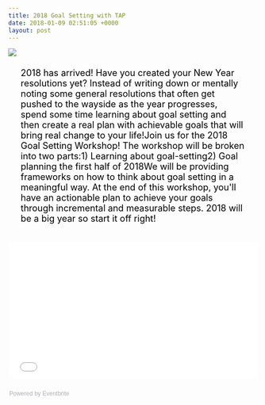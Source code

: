```yaml
---
title: 2018 Goal Setting with TAP
date: 2018-01-09 02:51:05 +0000
layout: post
---
```


<img src="https://img.evbuc.com/https%3A%2F%2Fcdn.evbuc.com%2Fimages%2F39370790%2F59649190843%2F1%2Foriginal.jpg?w=800&rect=1%2C0%2C892%2C446&s=1d79551100c1b309b87cb0fde54018be">
<div style="font-size: 18px; color: black; padding:5px 25px;">
<p>2018 has arrived! Have you created your New Year resolutions yet? Instead of writing down or mentally noting some general resolutions that often get pushed to the wayside as the year progresses, spend some time learning about goal setting and then create a real plan with achievable goals that will bring real change to your life!Join us for the 2018 Goal Setting Workshop! The workshop will be broken into two parts:1) Learning about goal-setting2) Goal planning the first half of 2018We will be providing frameworks on how to think about goal setting in a meaningful way. At the end of this workshop, you'll have an actionable plan to achieve your goals through incremental and measurable steps. 2018 will be a big year so start it off right!</p>
</div>
<div style="width: 100%; text-align: left;">
<p>
<iframe src="//eventbrite.com/tickets-external?eid=41984382418&amp;ref=etckt" width="100%" height="275" frameborder="0" marginwidth="5" marginheight="5" scrolling="auto">
</iframe>
</p>
<div style="font-family: Helvetica, Arial; font-size: 12px; padding: 10px 0 5px; margin: 2px; width: 100%; text-align: left;">
<a class="powered-by-eb" style="color: #adb0b6; text-decoration: none;" href="http://www.eventbrite.com/" target="_blank" rel="noopener">Powered by Eventbrite</a>
</div>